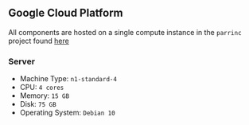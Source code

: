 ## Google Cloud Platform
All components are hosted on a single compute instance in the `parrinc` project found [here](https://console.cloud.google.com/welcome?authuser=1&project=parrinc-191702)

### Server
* Machine Type: `n1-standard-4`
* CPU: `4 cores`
* Memory: `15 GB`
* Disk: `75 GB`
* Operating System: `Debian 10`
